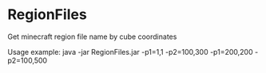 RegionFiles
===========

Get minecraft region file name by cube coordinates

Usage example: java -jar RegionFiles.jar -p1=1,1 -p2=100,300 -p1=200,200 -p2=100,500

